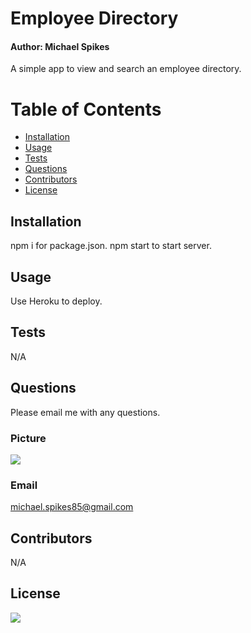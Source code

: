 
# Employee Directory
#### Author: Michael Spikes

A simple app to view and search an employee directory.

# Table of Contents
* [Installation](#installation)
* [Usage](#usage)
* [Tests](#tests)
* [Questions](#questions)
* [Contributors](#contributors)
* [License](#license)

## Installation

npm i for package.json.
npm start to start server.

## Usage

Use Heroku to deploy.

## Tests

N/A

## Questions

Please email me with any questions.

### Picture
<img src="https://avatars1.githubusercontent.com/u/60369601?s=460&u=880237e4bc8760b2c928cd8e3d686f2103af3b7c&v=4">

### Email 
michael.spikes85@gmail.com

## Contributors

N/A

## License

<img src="https://img.shields.io/github/license/michaelspikes85/Burger-Tracker?style=plastic">

